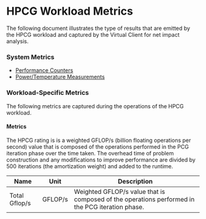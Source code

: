 ﻿# HPCG Workload Metrics
The following document illustrates the type of results that are emitted by the HPCG workload and captured by the
Virtual Client for net impact analysis.


### System Metrics
* [Performance Counters](./PerformanceCounterMetrics.md)
* [Power/Temperature Measurements](./PowerMetrics.md)  

### Workload-Specific Metrics
The following metrics are captured during the operations of the HPCG workload.

#### Metrics
The HPCG rating is is a weighted GFLOP/s (billion floating operations per second) value that is composed of the operations performed in the PCG iteration
phase over the time taken. The overhead time of problem construction and any modifications to improve performance are divided by 500 iterations 
(the amortization weight) and added to the runtime.


| Name                   | Unit           | Description                                             |
|------------------------|----------------|---------------------------------------------------------|
| Total Gflop/s          | GFLOP/s        | Weighted GFLOP/s value that is composed of the operations performed in the PCG iteration phase.    |